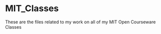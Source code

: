 MIT_Classes
===========

These are the files related to my work on all of my MIT Open Courseware Classes
